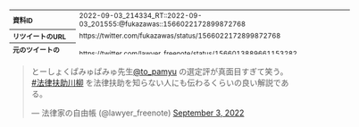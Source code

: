 <table style="font-size: 9pt; width: 610px; margin-bottom: 20px; height: 80px;">
<tbody>
    <tr>
        <th align=left>資料ID</th>
        <td align=left>2022-09-03_214334_RT::2022-09-03_201555:@fukazawas::1566022172899872768</td>
    </tr>
    <tr>
        <th align=left>リツイートのURL</th>
        <td align=left>https://twitter.com/fukazawas/status/1566022172899872768</td>
    </tr>
    <tr>
        <th align=left>元のツイートのURL</th>
        <td align=left>https://twitter.com/lawyer_freenote/status/1566013889661153282</td>
    </tr>
    <tr>
        <th align=left>リツイートしたアカウント</th>
        <td align=left>@fukazawas</td>
    </tr>
    <tr>
        <th align=left>元のツイートのアカウント</th>
        <td align=left>@lawyer_freenote</td>
    </tr>
    <tr>
        <th align=left>リツイートしたユーザ名</th>
        <td align=left>深澤諭史</td>
    </tr>
    <tr>
        <th align=left>元のツイートのユーザ名</th>
        <td align=left>法律家の自由帳</td>
    </tr>
    <tr>
        <th align=left>ツイートの記録日時</th>
        <td align=left>2022-09-03_214334_</td>
    </tr>
</tbody>
</table>
<blockquote class="twitter-tweet" data-width="450"  data-lang="ja"><p lang="ja" dir="ltr">とーしょくぱみゅぱみゅ先生<a href="https://twitter.com/to_pamyu?ref_src=twsrc%5Etfw">@to_pamyu</a> の選定評が真面目すぎて笑う。<a href="https://twitter.com/hashtag/%E6%B3%95%E5%BE%8B%E6%89%B6%E5%8A%A9%E5%B7%9D%E6%9F%B3?src=hash&amp;ref_src=twsrc%5Etfw">#法律扶助川柳</a> を法律扶助を知らない人にも伝わるくらいの良い解説である。</p>&mdash; 法律家の自由帳 (@lawyer_freenote) <a href="https://twitter.com/lawyer_freenote/status/1566013889661153282?ref_src=twsrc%5Etfw">September 3, 2022</a></blockquote>
<script async src="https://platform.twitter.com/widgets.js" charset="utf-8"></script>


